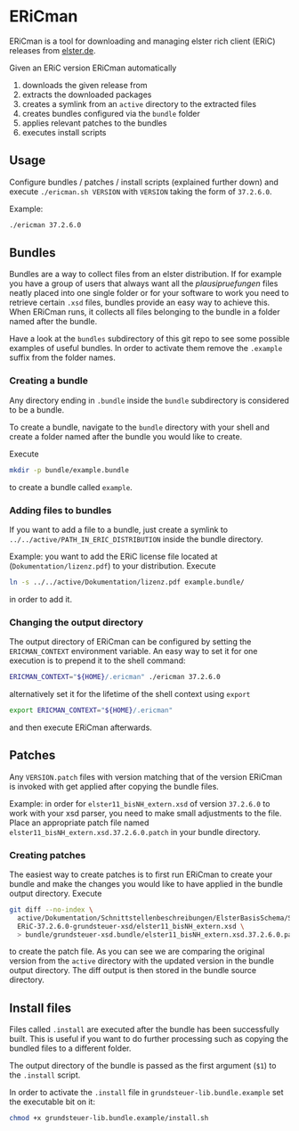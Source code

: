 # ERiCman

ERiCman is a tool for downloading and managing elster rich client (ERiC) releases
from [elster.de](https://www.elster.de/elsterweb/entwickler/infoseite/eric).

Given an ERiC version ERiCman automatically

1. downloads the given release from
2. extracts the downloaded packages
3. creates a symlink from an `active` directory to the extracted files
4. creates bundles configured via the `bundle` folder
5. applies relevant patches to the bundles
6. executes install scripts

## Usage

Configure bundles / patches / install scripts (explained further down) and execute `./ericman.sh VERSION` with `VERSION`
taking the form of `37.2.6.0`.

Example:

```sh
./ericman 37.2.6.0
```

## Bundles

Bundles are a way to collect files from an elster distribution. If for example you have a group of users that always
want all the _plausipruefungen_ files neatly placed into one single folder or for your software to work you need to
retrieve certain `.xsd` files, bundles provide an easy way to achieve this. When ERiCman runs, it collects all files
belonging to the bundle in a folder named after the bundle.

Have a look at the `bundles` subdirectory of this git repo to see some possible examples of useful bundles. In order to
activate them remove the `.example` suffix from the folder names.

### Creating a bundle

Any directory ending in `.bundle` inside the `bundle` subdirectory is considered to be a bundle.

To create a bundle, navigate to the `bundle` directory with your shell and create a folder named after the bundle you
would like to create.

Execute

```sh
mkdir -p bundle/example.bundle
```

to create a bundle called `example`.

### Adding files to bundles

If you want to add a file to a bundle, just create a symlink to `../../active/PATH_IN_ERIC_DISTRIBUTION` inside the
bundle directory.

Example: you want to add the ERiC license file located at (`Dokumentation/lizenz.pdf`) to your distribution.
Execute

```sh
ln -s ../../active/Dokumentation/lizenz.pdf example.bundle/
```

in order to add it.

### Changing the output directory

The output directory of ERiCman can be configured by setting the `ERICMAN_CONTEXT` environment variable. An easy way to
set it for one execution is to prepend it to the shell command:

```sh
ERICMAN_CONTEXT="${HOME}/.ericman" ./ericman 37.2.6.0
```

alternatively set it for the lifetime of the shell context using `export`

```sh
export ERICMAN_CONTEXT="${HOME}/.ericman"
```

and then execute ERiCman afterwards.

## Patches

Any `VERSION.patch` files with version matching that of the version ERiCman is invoked with get applied after copying
the bundle files.

Example: in order for `elster11_bisNH_extern.xsd` of version `37.2.6.0` to work with your xsd parser, you need to make
small adjustments to the file. Place an appropriate patch file named `elster11_bisNH_extern.xsd.37.2.6.0.patch` in your
bundle directory.

### Creating patches

The easiest way to create patches is to first run ERiCman to create your bundle and make the changes you would like to
have applied in the bundle output directory. Execute

```sh
git diff --no-index \
  active/Dokumentation/Schnittstellenbeschreibungen/ElsterBasisSchema/Schema/elster11_bisNH_extern.xsd \
  ERiC-37.2.6.0-grundsteuer-xsd/elster11_bisNH_extern.xsd \
  > bundle/grundsteuer-xsd.bundle/elster11_bisNH_extern.xsd.37.2.6.0.patch
```

to create the patch file. As you can see we are comparing the original version from the `active` directory with the
updated version in the bundle output directory. The diff output is then stored in the bundle source directory.

## Install files

Files called `.install` are executed after the bundle has been successfully built. This is useful if you want to do
further processing such as copying the bundled files to a different folder.

The output directory of the bundle is passed as the first argument (`$1`) to the `.install` script.

In order to activate the `.install` file in `grundsteuer-lib.bundle.example` set the executable bit on it:

```sh
chmod +x grundsteuer-lib.bundle.example/install.sh
```
